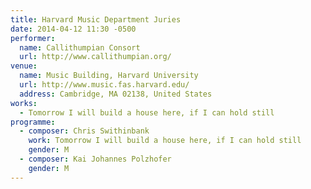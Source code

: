 ```yaml
---
title: Harvard Music Department Juries
date: 2014-04-12 11:30 -0500
performer:
  name: Callithumpian Consort
  url: http://www.callithumpian.org/
venue:
  name: Music Building, Harvard University
  url: http://www.music.fas.harvard.edu/
  address: Cambridge, MA 02138, United States
works:
  - Tomorrow I will build a house here, if I can hold still
programme:
  - composer: Chris Swithinbank
    work: Tomorrow I will build a house here, if I can hold still
    gender: M
  - composer: Kai Johannes Polzhofer
    gender: M
---
```

